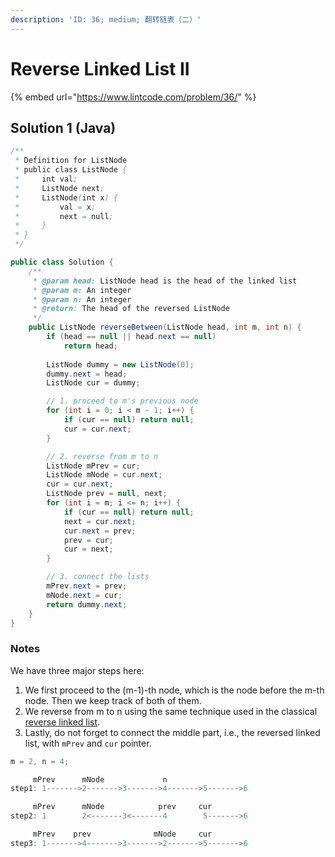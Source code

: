 ```yaml
---
description: 'ID: 36; medium; 翻转链表（二）'
---
```


# Reverse Linked List II

{% embed url="https://www.lintcode.com/problem/36/" %}

## Solution 1 \(Java\)

```java
/**
 * Definition for ListNode
 * public class ListNode {
 *     int val;
 *     ListNode next;
 *     ListNode(int x) {
 *         val = x;
 *         next = null;
 *     }
 * }
 */

public class Solution {
    /**
     * @param head: ListNode head is the head of the linked list 
     * @param m: An integer
     * @param n: An integer
     * @return: The head of the reversed ListNode
     */
    public ListNode reverseBetween(ListNode head, int m, int n) {
        if (head == null || head.next == null)
            return head;
        
        ListNode dummy = new ListNode(0);
        dummy.next = head;
        ListNode cur = dummy;

        // 1. proceed to m's previous node
        for (int i = 0; i < m - 1; i++) {
            if (cur == null) return null;
            cur = cur.next;
        }

        // 2. reverse from m to n
        ListNode mPrev = cur;
        ListNode mNode = cur.next;
        cur = cur.next;
        ListNode prev = null, next;
        for (int i = m; i <= n; i++) {
            if (cur == null) return null;
            next = cur.next;
            cur.next = prev;
            prev = cur;
            cur = next;
        }

        // 3. connect the lists
        mPrev.next = prev;
        mNode.next = cur;
        return dummy.next;
    }
}
```

### Notes

We have three major steps here:

1. We first proceed to the \(m-1\)-th node, which is the node before the m-th node. Then we keep track of both of them.
2. We reverse from m to n using the same technique used in the classical [reverse linked list](reverse-linked-list.md).
3. Lastly, do not forget to connect the middle part, i.e., the reversed linked list, with `mPrev` and `cur` pointer.

```java
m = 2, n = 4;

     mPrev      mNode             n
step1: 1------->2------->3------->4------->5------->6

     mPrev      mNode            prev     cur
step2: 1        2<-------3<-------4        5------->6

     mPrev    prev              mNode     cur
step3: 1------->4------->3------->2------->5------->6
```

